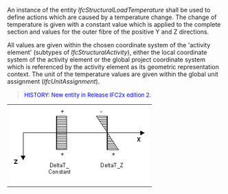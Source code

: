 ﻿An instance of the entity _IfcStructuralLoadTemperature_ shall be used to define actions which are caused by a temperature change. The change of temperature is given with a constant value which is applied to the complete section and values for the outer fibre of the positive Y and Z directions.

All values are given within the chosen coordinate system of the 'activity element' (subtypes of _IfcStructuralActivity_), either the local coordinate system of the activity element or the global project coordinate system which is referenced by the activity element as its geometric representation context. The unit of the temperature values are given within the global unit assignment (_IfcUnitAssignment_).

> <font color="#0000FF" size="-1"> HISTORY: New entity in Release IFC2x
		  edition 2. </font>
> 


<table width="100%" border="0" cellpadding="0" cellspacing="0"> 
		<tr> 
		  <td><img src="figures/structuralloadtemperature.gif" width="323" height="186" border="0" align="LEFT"></td> 
		</tr> 
	 </table>